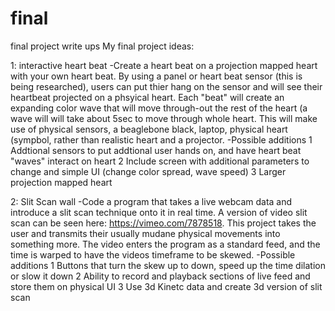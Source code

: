 final
=====

final project write ups
My final project ideas:

1: interactive heart beat 
      -Create a heart beat on a projection mapped heart with your own heart beat.
        By using a panel or heart beat sensor (this is being researched), users can put thier hang on the sensor and will         see their heartbeat projected on a phsyical heart. Each "beat" will create an expanding color wave that will move         through-out the rest of the heart (a wave will will take about 5sec to move through whole heart. This will make           use of physical sensors, a beaglebone black, laptop, physical heart (sympbol, rather than realistic heart
        and a projector.
          -Possible additions
            1 Addtional sensors to put addtional user hands on, and have heart beat "waves" interact on heart
            2 Include screen with additional parameters to change and simple UI (change color spread, wave speed)
            3 Larger projection mapped heart
            
            
            
2: Slit Scan wall
    -Code a program that takes a live webcam data and introduce a slit scan technique onto it in real time. 
     A version of video slit scan can be seen here: https://vimeo.com/7878518. This project takes the user and transmits 
     their usually mudane physical movements into something more. The video enters the program as a standard feed, and the      time is warped to have the videos timeframe to be skewed. 
          -Possible additions
            1 Buttons that turn the skew up to down, speed up the time dilation or slow it down
            2 Ability to record and playback sections of live feed and store them on physical UI
            3 Use 3d Kinetc data and create 3d version of slit scan
